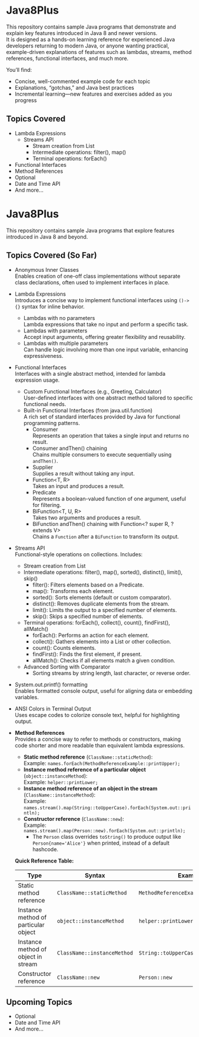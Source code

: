 # Java8Plus

This repository contains sample Java programs that demonstrate and explain key features introduced in Java 8 and newer versions.  
It is designed as a hands-on learning reference for experienced Java developers returning to modern Java, or anyone wanting practical, example-driven explanations of features such as lambdas, streams, method references, functional interfaces, and much more.

You’ll find:
- Concise, well-commented example code for each topic
- Explanations, “gotchas,” and Java best practices
- Incremental learning—new features and exercises added as you progress

## Topics Covered

- Lambda Expressions
  - Streams API
    - Stream creation from List
    - Intermediate operations: filter(), map()
    - Terminal operations: forEach()
- Functional Interfaces
- Method References
- Optional
- Date and Time API
- And more...

# Java8Plus

This repository contains sample Java programs that explore features introduced in Java 8 and beyond.

## Topics Covered (So Far)

- Anonymous Inner Classes  
  Enables creation of one-off class implementations without separate class declarations, often used to implement interfaces in place.

- Lambda Expressions  
  Introduces a concise way to implement functional interfaces using `()->{}` syntax for inline behavior.
  - Lambdas with no parameters  
    Lambda expressions that take no input and perform a specific task.
  - Lambdas with parameters  
    Accept input arguments, offering greater flexibility and reusability.
  - Lambdas with multiple parameters  
    Can handle logic involving more than one input variable, enhancing expressiveness.

- Functional Interfaces  
  Interfaces with a single abstract method, intended for lambda expression usage.
  - Custom Functional Interfaces (e.g., Greeting, Calculator)  
    User-defined interfaces with one abstract method tailored to specific functional needs.
  - Built-in Functional Interfaces (from java.util.function)  
    A rich set of standard interfaces provided by Java for functional programming patterns.
    - Consumer<T>  
      Represents an operation that takes a single input and returns no result.
    - Consumer andThen() chaining  
      Chains multiple consumers to execute sequentially using `andThen()`.
    - Supplier<T>  
      Supplies a result without taking any input.
    - Function<T, R>  
      Takes an input and produces a result.
    - Predicate<T>  
      Represents a boolean-valued function of one argument, useful for filtering.
    - BiFunction<T, U, R>  
      Takes two arguments and produces a result.
    - BiFunction andThen() chaining with Function<? super R, ? extends V>  
      Chains a `Function` after a `BiFunction` to transform its output.

- Streams API  
  Functional-style operations on collections. Includes:
  - Stream creation from List
  - Intermediate operations: filter(), map(), sorted(), distinct(), limit(), skip()
    - filter(): Filters elements based on a Predicate.
    - map(): Transforms each element.
    - sorted(): Sorts elements (default or custom comparator).
    - distinct(): Removes duplicate elements from the stream.
    - limit(): Limits the output to a specified number of elements.
    - skip(): Skips a specified number of elements.
  - Terminal operations: forEach(), collect(), count(), findFirst(), allMatch()
    - forEach(): Performs an action for each element.
    - collect(): Gathers elements into a List or other collection.
    - count(): Counts elements.
    - findFirst(): Finds the first element, if present.
    - allMatch(): Checks if all elements match a given condition.
  - Advanced Sorting with Comparator
    - Sorting streams by string length, last character, or reverse order.

- System.out.printf() formatting  
  Enables formatted console output, useful for aligning data or embedding variables.

- ANSI Colors in Terminal Output  
  Uses escape codes to colorize console text, helpful for highlighting output.


- **Method References**  
  Provides a concise way to refer to methods or constructors, making code shorter and more readable than equivalent lambda expressions.
  - **Static method reference** (`ClassName::staticMethod`):  
    Example: `names.forEach(MethodReferenceExample::printUpper);`
  - **Instance method reference of a particular object** (`object::instanceMethod`):  
    Example: `helper::printLower;`
  - **Instance method reference of an object in the stream** (`ClassName::instanceMethod`):  
    Example: `names.stream().map(String::toUpperCase).forEach(System.out::println);`
  - **Constructor reference** (`ClassName::new`):  
    Example: `names.stream().map(Person::new).forEach(System.out::println);`
    - The `Person` class overrides `toString()` to produce output like `Person{name='Alice'}` when printed, instead of a default hashcode.

  **Quick Reference Table:**

  | Type                                | Syntax                      | Example                                   |
  |------------------------------------- |-----------------------------|-------------------------------------------|
  | Static method reference              | `ClassName::staticMethod`   | `MethodReferenceExample::printUpper`      |
  | Instance method of particular object | `object::instanceMethod`    | `helper::printLower`                      |
  | Instance method of object in stream  | `ClassName::instanceMethod` | `String::toUpperCase`                     |
  | Constructor reference                | `ClassName::new`            | `Person::new`                             |

## Upcoming Topics

- Optional
- Date and Time API
- And more...
